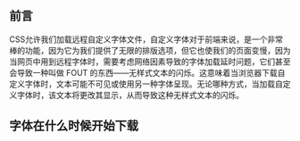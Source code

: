 ## 前言

CSS允许我们加载远程自定义字体文件，自定义字体对于前端来说，是一个非常棒的功能，因为它为我们提供了无限的排版选项，但它也使我们的页面变慢，因为当网页中用到远程字体时，需要考虑网络因素导致的字体加载延时问题，它们甚至会导致一种叫做 FOUT 的东西——无样式文本的闪烁。这意味着当浏览器下载自定义字体时，文本可能不可见或使用另一种字体呈现。无论哪种方式，当加载自定义字体时，该文本将更改其显示，从而导致这种无样式文本的闪烁。

## 字体在什么时候开始下载

